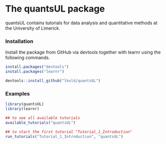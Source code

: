 
# The quantsUL package

quantsUL contains tutorials for data analysis and quantitative methods at the University of Limerick.

### Installation

Install the package from GitHub via devtools together with learnr using the following commands.

``` r
install.packages("devtools")
install.packages("learnr")

devtools::install_github("lkuld/quantsUL")
```

### Examples


``` r
library(quantsUL)
library(learnr)

## to see all available tutorials
available_tutorials("quantsUL")

## to start the first tutorial "Tutorial_1_Introduction"
run_tutorials("Tutorial_1_Introduction", "quantsUL")
```

